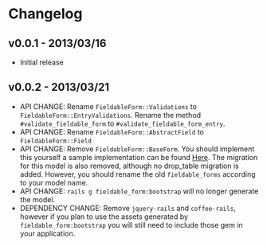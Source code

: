 Changelog
==========

v0.0.1 - 2013/03/16
--------
* Initial release

v0.0.2 - 2013/03/21
-------
* API CHANGE: Rename `FieldableForm::Validations` to `FieldableForm::EntryValidations`. Rename the method `#validate_fieldable_form` to `#validate_fieldable_form_entry`.
* API CHANGE: Rename `FieldableForm::AbstractField` to `FieldableForm::Field`
* API CHANGE: Remove `FieldableForm::BaseForm`. You should implement this yourself a sample implementation can be found [Here](https://github.com/rbao/fieldable_form_example_app/blob/master/app/models/product_form.rb "Here"). The migration for this model is also removed, although no drop_table migration is added. However, you should rename the old `fieldable_forms` according to your model name.
* API CHANGE: `rails g fieldable_form:bootstrap` will no longer generate the model.
* DEPENDENCY CHANGE: Remove `jquery-rails` and `coffee-rails`, however if you plan to use the assets generated by `fieldable_form:bootstrap` you will still need to include those gem in your application.